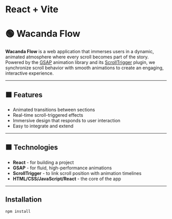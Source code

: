 # React + Vite

# 🟢 Wacanda Flow

**Wacanda Flow** is a web application that immerses users in a dynamic, animated atmosphere where every scroll becomes part of the story. Powered by the [GSAP](https://gsap.com/) animation library and its [ScrollTrigger](https://gsap.com/scrolltrigger/) plugin, we synchronize scroll behavior with smooth animations to create an engaging, interactive experience.

---

## 🟩 Features

- Animated transitions between sections
- Real-time scroll-triggered effects
- Immersive design that responds to user interaction
- Easy to integrate and extend

---

## 🟩 Technologies

- **React** - for building a project
- **GSAP** - for fluid, high-performance animations
- **ScrollTrigger** - to link scroll position with animation timelines
- **HTML/CSS/JavaScript/React** - the core of the app

---

## Installation

```bash
npm install
```
